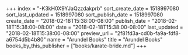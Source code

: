 +++
index = "-K3kH0X9YJaQzzdakprb"
sort_create_date = 1518997080
sort_last_updated = 1518997080
sort_publish_date = 1518997080
create_date = "2018-02-18T15:38:00-08:00"
publish_date = "2018-02-18T15:38:00-08:00"
date = "2018-02-18T15:38:00-08:00"
last_updated = "2018-02-18T15:38:00-08:00"
preview_url = "2f81fd3a-cd0b-fa9a-fdf8-a6754d5b4b80"
name = "Arundel Books"
title = "Arundel Books"
books_by_this_publisher = ["books/karate-bride.md"]
+++
